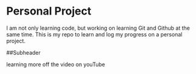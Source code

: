 # Personal Project

I am not only learning code, but working on learning Git and Github at the same time. This is my repo to learn and log my progress on a personal project.


##Subheader

learning more off the video on youTube